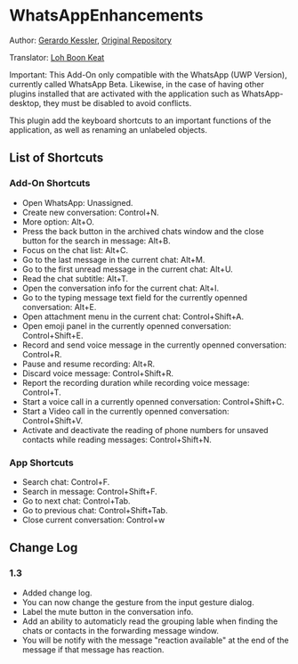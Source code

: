 # WhatsAppEnhancements

Author: [Gerardo Kessler](http://gera.ar), [Original Repository](https://github.com/GerardKessler/whatsapp)

Translator: [Loh Boon Keat](https://github.com/lbk2907/)

Important:
This Add-On only compatible with the  WhatsApp (UWP Version), currently called WhatsApp Beta. Likewise, in the case of having other plugins installed that are activated with the application such as WhatsApp-desktop, they must be disabled to avoid conflicts.

This plugin add the keyboard shortcuts to an important functions of the application, as well as renaming an unlabeled objects.

## List of Shortcuts

### Add-On Shortcuts

* Open WhatsApp: Unassigned.
* Create new conversation: Control+N.
* More option: Alt+O.
* Press the back button in the archived chats window and the close button for the search in message: Alt+B.
* Focus on the chat list: Alt+C.
* Go to the last message in the current chat: Alt+M.
* Go to the first unread message in the current chat: Alt+U.
* Read the chat subtitle: Alt+T.
* Open the conversation info for the current chat: Alt+I.
* Go to the typing message text field for the currently openned conversation: Alt+E.
* Open attachment menu in the current chat: Control+Shift+A.
* Open emoji panel in the currently openned conversation: Control+Shift+E.
* Record and send voice message in the currently openned conversation: Control+R.
* Pause and resume recording: Alt+R.
* Discard voice message: Control+Shift+R.
* Report the recording duration while recording voice message: Control+T.
* Start a voice call in a currently openned conversation: Control+Shift+C.
* Start a Video call in the currently openned conversation: Control+Shift+V.
* Activate and deactivate the reading of phone numbers for unsaved contacts while reading messages: Control+Shift+N.

### App Shortcuts

* Search  chat: Control+F.
* Search in message: Control+Shift+F.
* Go to next chat: Control+Tab.
* Go to previous chat: Control+Shift+Tab.
* Close current conversation: Control+w

## Change Log

### 1.3

* Added change log.
* You can now change the gesture from the input gesture dialog.
* Label the mute button in the conversation info.
* Add an ability to automaticly read the grouping lable when finding the chats or contacts in the forwarding message window.
* You will be notify with the message "reaction available" at the end of the message if that message has reaction.

